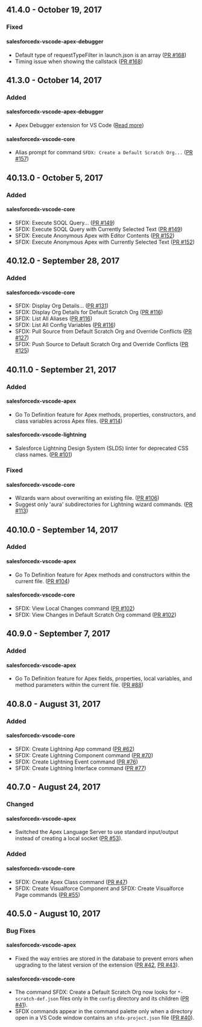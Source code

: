 ## 41.4.0 - October 19, 2017

### Fixed
#### salesforcedx-vscode-apex-debugger

* Default type of requestTypeFilter in launch.json is an array ([PR #168](https://github.com/forcedotcom/salesforcedx-vscode/pull/168))
* Timing issue when showing the callstack ([PR #168](https://github.com/forcedotcom/salesforcedx-vscode/pull/168))

## 41.3.0 - October 14, 2017

### Added
#### salesforcedx-vscode-apex-debugger

* Apex Debugger extension for VS Code ([Read more](https://github.com/forcedotcom/salesforcedx-vscode/tree/develop/packages/salesforcedx-vscode-apex-debugger))

#### salesforcedx-vscode-core

* Alias prompt for command `SFDX: Create a Default Scratch Org...` ([PR #157](https://github.com/forcedotcom/salesforcedx-vscode/pull/157))

## 40.13.0 - October 5, 2017

### Added
#### salesforcedx-vscode-core

* SFDX: Execute SOQL Query... ([PR #149](https://github.com/forcedotcom/salesforcedx-vscode/pull/149))
* SFDX: Execute SOQL Query with Currently Selected Text ([PR #149](https://github.com/forcedotcom/salesforcedx-vscode/pull/149))
* SFDX: Execute Anonymous Apex with Editor Contents ([PR #152](https://github.com/forcedotcom/salesforcedx-vscode/pull/152))
* SFDX: Execute Anonymous Apex with Currently Selected Text ([PR #152](https://github.com/forcedotcom/salesforcedx-vscode/pull/152))

## 40.12.0 - September 28, 2017

### Added
#### salesforcedx-vscode-core

* SFDX: Display Org Details... ([PR #131](https://github.com/forcedotcom/salesforcedx-vscode/pull/131))
* SFDX: Display Org Details for Default Scratch Org ([PR #116](https://github.com/forcedotcom/salesforcedx-vscode/pull/116))
* SFDX: List All Aliases ([PR #116](https://github.com/forcedotcom/salesforcedx-vscode/pull/116))
* SFDX: List All Config Variables ([PR #116](https://github.com/forcedotcom/salesforcedx-vscode/pull/116))
* SFDX: Pull Source from Default Scratch Org and Override Conflicts ([PR #127](https://github.com/forcedotcom/salesforcedx-vscode/pull/127))
* SFDX: Push Source to Default Scratch Org and Override Conflicts ([PR #125](https://github.com/forcedotcom/salesforcedx-vscode/pull/125))

## 40.11.0 - September 21, 2017

### Added
#### salesforcedx-vscode-apex

* Go To Definition feature for Apex methods, properties, constructors, and class variables across Apex files. ([PR #114](https://github.com/forcedotcom/salesforcedx-vscode/pull/114))

#### salesforcedx-vscode-lightning

* Salesforce Lightning Design System (SLDS) linter for deprecated CSS class names. ([PR #101](https://github.com/forcedotcom/salesforcedx-vscode/pull/101))

### Fixed
#### salesforcedx-vscode-core

* Wizards warn about overwriting an existing file. ([PR #106](https://github.com/forcedotcom/salesforcedx-vscode/pull/106))
* Suggest only 'aura' subdirectories for Lightning wizard commands. ([PR #113](https://github.com/forcedotcom/salesforcedx-vscode/pull/113))

## 40.10.0 - September 14, 2017

### Added
#### salesforcedx-vscode-apex

* Go To Definition feature for Apex methods and constructors within the current file. ([PR #104](https://github.com/forcedotcom/salesforcedx-vscode/pull/104))

#### salesforcedx-vscode-core

* SFDX: View Local Changes command ([PR #102](https://github.com/forcedotcom/salesforcedx-vscode/pull/102))
* SFDX: View Changes in Default Scratch Org command ([PR #102](https://github.com/forcedotcom/salesforcedx-vscode/pull/102))

## 40.9.0 - September 7, 2017

### Added
#### salesforcedx-vscode-apex

* Go To Definition feature for Apex fields, properties, local variables, and method parameters within the current file. ([PR #88](https://github.com/forcedotcom/salesforcedx-vscode/pull/88))
## 40.8.0 - August 31, 2017

### Added
#### salesforcedx-vscode-core

* SFDX: Create Lightning App command ([PR #62](https://github.com/forcedotcom/salesforcedx-vscode/pull/62))
* SFDX: Create Lightning Component command ([PR #70](https://github.com/forcedotcom/salesforcedx-vscode/pull/70))
* SFDX: Create Lightning Event command ([PR #76](https://github.com/forcedotcom/salesforcedx-vscode/pull/76))
* SFDX: Create Lightning Interface command ([PR #77](https://github.com/forcedotcom/salesforcedx-vscode/pull/77))
## 40.7.0 - August 24, 2017

### Changed
    
#### salesforcedx-vscode-apex

* Switched the Apex Language Server to use standard input/output instead of creating a local socket ([PR #53](https://github.com/forcedotcom/salesforcedx-vscode/pull/53)).

### Added
#### salesforcedx-vscode-core

* SFDX: Create Apex Class command ([PR #47](https://github.com/forcedotcom/salesforcedx-vscode/pull/47))
* SFDX: Create Visualforce Component and SFDX: Create Visualforce Page commands ([PR #55](https://github.com/forcedotcom/salesforcedx-vscode/pull/55))
## 40.5.0 - August 10, 2017

### Bug Fixes
    
#### salesforcedx-vscode-apex

* Fixed the way entries are stored in the database to prevent errors when upgrading to the latest version of the extension ([PR #42](https://github.com/forcedotcom/salesforcedx-vscode/pull/42), [PR #43](https://github.com/forcedotcom/salesforcedx-vscode/pull/43)).

#### salesforcedx-vscode-core

* The command SFDX: Create a Default Scratch Org now looks for `*-scratch-def.json` files only in the `config` directory and its children ([PR #41](https://github.com/forcedotcom/salesforcedx-vscode/pull/41)).
* SFDX commands appear in the command palette only when a directory open in a VS Code window contains an `sfdx-project.json` file ([PR #40](https://github.com/forcedotcom/salesforcedx-vscode/pull/40#issuecomment-320560173)).
